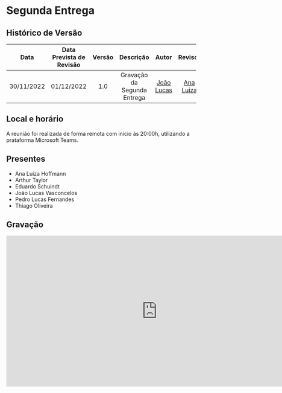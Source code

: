 # Segunda Entrega

## Histórico de Versão
|Data|Data Prevista de Revisão|Versão|Descrição|Autor|Revisor|
| :----------: |:-----------:| :------: | :-----------: | :---------: |:---------: |
|30/11/2022|01/12/2022|1.0|Gravação da Segunda Entrega| [João Lucas](https://github.com/Hackairos)| [Ana Luiza](https://github.com/AnHoff) |

## Local e horário

A reunião foi realizada de forma remota com início às 20:00h, utilizando a prataforma Microsoft Teams.

## Presentes

- Ana Luiza Hoffmann
- Arthur Taylor
- Eduardo Schuindt
- João Lucas Vasconcelos
- Pedro Lucas Fernandes
- Thiago Oliveira

## Gravação

<center>
<iframe width="800" height="400" src="https://www.youtube-nocookie.com/embed/_BWSQ2Iqw3A" frameborder="0" allow="accelerometer; autoplay; clipboard-write; encrypted-media; gyroscope; picture-in-picture" allowfullscreen></iframe>
</center>